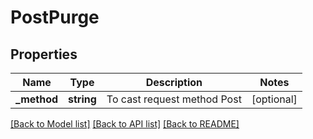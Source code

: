 # PostPurge

## Properties
Name | Type | Description | Notes
------------ | ------------- | ------------- | -------------
**_method** | **string** | To cast request method  Post | [optional] 

[[Back to Model list]](../README.md#documentation-for-models) [[Back to API list]](../README.md#documentation-for-api-endpoints) [[Back to README]](../README.md)

